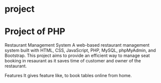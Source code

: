# project

<h1>Project of PHP</h1>
Restaurant Management System
A web-based restaurant management system built with HTML, CSS, JavaScript, PHP, MySQL, phpMyAdmin, and Bootstrap. This project aims to provide an efficient way to manage seat booking in resaurant as it saves time of customer and owner of the restaurant.

Features
It gives feature like, to book tables online from home.
